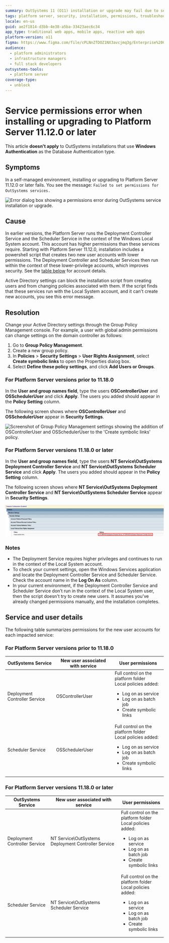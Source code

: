 ```yaml
---
summary: OutSystems 11 (O11) installation or upgrade may fail due to service permission errors when using lower-privilege user accounts for security improvements.
tags: platform server, security, installation, permissions, troubleshooting
locale: en-us
guid: ae2f1814-d3bb-4e38-a5ba-33423aec6c34
app_type: traditional web apps, mobile apps, reactive web apps
platform-version: o11
figma: https://www.figma.com/file/cPLNnZfDOZ1NX3avcjmq3g/Enterprise%20Customers?node-id=3213:293
audience:
  - platform administrators
  - infrastructure managers
  - full stack developers
outsystems-tools:
  - platform server
coverage-type:
  - unblock
---
```


# Service permissions error when installing or upgrading to Platform Server 11.12.0 or later

<div class="info" markdown="1">

This article **doesn't apply** to OutSystems installations that use **Windows Authentication** as the Database Authentication type.

</div>

## Symptoms

In a self-managed environment, installing or upgrading to Platform Server 11.12.0 or later fails. You see the message: ``Failed to set permissions for OutSystems services.``

![Error dialog box showing a permissions error during OutSystems service installation or upgrade.](images/install-fail-permissions.png "OutSystems Service Permissions Error Dialog")

## Cause

In earlier versions, the Platform Server runs the Deployment Controller Service and the Scheduler Service in the context of the Windows Local System account. This account has higher permissions than these services require. Starting with Platform Server 11.12.0, installation includes a powershell script that creates two new user accounts with lower permissions. The Deployment Controller and Scheduler Services then run within the context of these lower-privilege accounts, which improves security. See the [table below](#service-and-user-details) for account details.

Active Directory settings can block the installation script from creating users and from changing policies associated with them. If the script finds that these services run with the Local System account, and it can't create new accounts, you see this error message.

## Resolution

Change your Active Directory settings through the Group Policy Management console. For example, a user with global admin permissions can change settings on the domain controller as follows:

1. Go to **Group Policy Management**.
1. Create a new group policy.
1. In **Policies** > **Security Settings** > **User Rights Assignment**, select **Create symbolic links** to open the Properties dialog box.
1. Select **Define these policy settings**, and click **Add Users or Groups**.

### For Platform Server versions prior to 11.18.0

In the **User and group names field**, type the users **OSControllerUser** and **OSSchedulerUser** and click **Apply**. The users you added should appear in the **Policy Setting** column.

The following screen shows where **OSControllerUser** and **OSSchedulerUser** appear in **Security Settings**.

![Screenshot of Group Policy Management settings showing the addition of OSControllerUser and OSSchedulerUser to the 'Create symbolic links' policy.](images/permissions-group-policy-change.png "Group Policy Management Console Settings for OutSystems")

### For Platform Server versions 11.18.0 or later

In the **User and group names field**, type the users **NT Service\OutSystems Deployment Controller Service** and **NT Service\OutSystems Scheduler Service** and click **Apply**. The users you added should appear in the **Policy Setting** column.

The following screen shows where **NT Service\OutSystems Deployment Controller Service** and **NT Service\OutSystems Scheduler Service** appear in **Security Settings**.

![Screenshot of updated Group Policy Management settings with NT Service accounts for OutSystems services added to the 'Create symbolic links' policy.](images/permissions-group-policy-change_2.png "Updated Group Policy Management Console Settings for OutSystems")

### Notes

* The Deployment Service requires higher privileges and continues to run in the context of the Local System account.
* To check your current settings, open the Windows Services application and locate the Deployment Controller Service and Scheduler Service. Check the account name in the **Log On As** column.
* In your current environment, if the Deployment Controller Service and Scheduler Service don’t run in the context of the Local System user, then the script doesn't try to create new users. It assumes you’ve already changed permissions manually, and the installation completes.

## Service and user details

The following table summarizes permissions for the new user accounts for each impacted service:

### For Platform Server versions prior to 11.18.0

| OutSystems Service | New user associated with service | User permissions |
|---|---|---|
| Deployment Controller Service | OSControllerUser | Full control on the platform folder <br/>Local policies added:<ul><li>Log on as service</li><li>Log on as batch job</li><li>Create symbolic links</li></ul>  |
| Scheduler Service | OSSchedulerUser | Full control on the platform folder <br/>Local policies added:<ul><li>Log on as service</li><li>Log on as batch job</li><li>Create symbolic links</li></ul> |

### For Platform Server versions 11.18.0 or later

| OutSystems Service | New user associated with service | User permissions |
|---|---|---|
| Deployment Controller Service | NT Service\OutSystems Deployment Controller Service | Full control on the platform folder <br/>Local policies added:<ul><li>Log on as service</li><li>Log on as batch job</li><li>Create symbolic links</li></ul> |
| Scheduler Service | NT Service\OutSystems Scheduler Service | Full control on the platform folder <br/>Local policies added:<ul><li>Log on as service</li><li>Log on as batch job</li><li>Create symbolic links</li></ul> |
